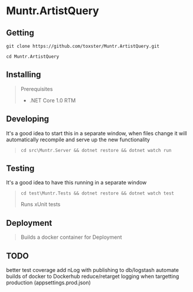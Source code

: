 # Muntr.ArtistQuery

## Getting

`git clone https://github.com/toxster/Muntr.ArtistQuery.git`

`cd Muntr.ArtistQuery`

## Installing

> Prerequisites
> * .NET Core 1.0 RTM



## Developing
It's a good idea to start this in a separate window, when files change it will automatically recompile and serve up the new functionality

> `cd src\Muntr.Server && dotnet restore && dotnet watch run`

## Testing

It's a good idea to have this running in a separate window

>`cd test\Muntr.Tests && dotnet restore && dotnet watch test`
>
> Runs xUnit tests

## Deployment

> Builds a docker container for Deployment

## TODO

better test coverage
add nLog with publishing to db/logstash
automate builds of docker to Dockerhub
reduce/retarget logging when targetting production (appsettings.prod.json) 
